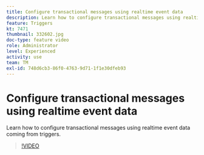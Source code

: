 ```yaml
---
title: Configure transactional messages using realtime event data
description: Learn how to configure transactional messages using realtime event data coming from triggers.
feature: Triggers
kt: 7471
thumbnail: 332602.jpg
doc-type: feature video
role: Administrator
level: Experienced
activity: use
team: TM
exl-id: 748d6cb3-86f0-4763-9d71-1f1e30dfeb93
---
```

# Configure transactional messages using realtime event data

Learn how to configure transactional messages using realtime event data coming from triggers.

>[!VIDEO](https://video.tv.adobe.com/v/332602?quality=12)
